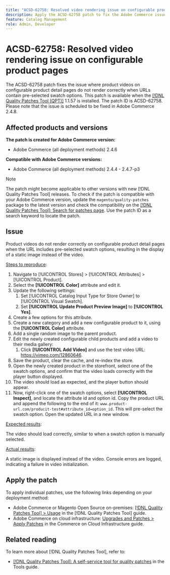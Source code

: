 ```yaml
---
title: "ACSD-62758: Resolved video rendering issue on configurable product pages"
description: Apply the ACSD-62758 patch to fix the Adobe Commerce issue where product videos on configurable product detail pages do not render correctly when URLs contain pre-selected swatch options. 
feature: Catalog Management
role: Admin, Developer
---
```

# ACSD-62758: Resolved video rendering issue on configurable product pages

The ACSD-62758 patch fixes the issue where product videos on configurable product detail pages do not render correctly when URLs contain pre-selected swatch options. This patch is available when the [[!DNL Quality Patches Tool (QPT)]](https://experienceleague.adobe.com/help/tools/quality-patches-tool/quality-patches-tool-to-self-serve-quality-patches.md) 1.1.57 is installed. The patch ID is ACSD-62758. Please note that the issue is scheduled to be fixed in Adobe Commerce 2.4.8.

## Affected products and versions

**The patch is created for Adobe Commerce version:**

* Adobe Commerce (all deployment methods) 2.4.6

**Compatible with Adobe Commerce versions:**

* Adobe Commerce (all deployment methods) 2.4.4 - 2.4.7-p3

>[!NOTE]
>
>The patch might become applicable to other versions with new [!DNL Quality Patches Tool] releases. To check if the patch is compatible with your Adobe Commerce version, update the `magento/quality-patches` package to the latest version and check the compatibility on the [[!DNL Quality Patches Tool]: Search for patches page](https://experienceleague.adobe.com/tools/commerce-quality-patches/index.html). Use the patch ID as a search keyword to locate the patch.

## Issue

Product videos do not render correctly on configurable product detail pages when the URL includes pre-selected swatch options, resulting in the display of a static image instead of the video.

<u>Steps to reproduce</u>:

1. Navigate to [!UICONTROL Stores] > [!UICONTROL Attributes] > [!UICONTROL Product].
1. Select the **[!UICONTROL Color]** attribute and edit it.
1. Update the following settings:
    1. Set [!UICONTROL Catalog Input Type for Store Owner] to [!UICONTROL Visual Swatch].
    1. Set **[!UICONTROL Update Product Preview Image]** to **[!UICONTROL Yes]**.
1. Create a few options for this attribute.
1. Create a new category and add a new configurable product to it, using the **[!UICONTROL Color]** attribute.
1. Add a single random image to the parent product.
1. Edit the newly created configurable child products and add a video to their media gallery:
    1. Click **[!UICONTROL Add Video]** and use the test video URL: https://vimeo.com/12860646.
1. Save the product, clear the cache, and re-index the store.
1. Open the newly created product in the storefront, select one of the swatch options, and confirm that the video loads correctly with the player button displayed.
1. The video should load as expected, and the player button should appear. 
1. Now, right-click one of the swatch options, select **[!UICONTROL Inspect]**, and locate the attribute id and option id. Copy the product URL and append the following to the end of it: `www.product-url.com/producit-test#attribute_id=option_id`. This will pre-select the swatch option. Open the updated URL in a new window.

<u>Expected results</u>:

The video should load correctly, similar to when a swatch option is manually selected.

<u>Actual results</u>:

A static image is displayed instead of the video. Console errors are logged, indicating a failure in video initialization.

## Apply the patch

To apply individual patches, use the following links depending on your deployment method:

* Adobe Commerce or Magento Open Source on-premises: [[!DNL Quality Patches Tool] > Usage](/help/tools/quality-patches-tool/usage.md) in the [!DNL Quality Patches Tool] guide.
* Adobe Commerce on cloud infrastructure: [Upgrades and Patches > Apply Patches](https://experienceleague.adobe.com/docs/commerce-cloud-service/user-guide/develop/upgrade/apply-patches.html) in the Commerce on Cloud Infrastructure guide.


## Related reading

To learn more about [!DNL Quality Patches Tool], refer to:

* [[!DNL Quality Patches Tool]: A self-service tool for quality patches](/help/tools/quality-patches-tool/quality-patches-tool-to-self-serve-quality-patches.md) in the Tools guide.
